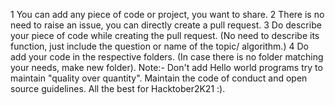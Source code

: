 1 You can add any piece of code or project, you want to share.
2 There is no need to raise an issue, you can directly create a pull request.
3 Do describe your piece of code while creating the pull request. (No need to describe its function, just include the question or name of the topic/ algorithm.)
4 Do add your code in the respective folders. (In case there is no folder matching your needs, make new folder).
Note:- Don't add Hello world programs try to maintain "quality over quantity".
Maintain the code of conduct and open source guidelines.
All the best for Hacktober2K21 :).
